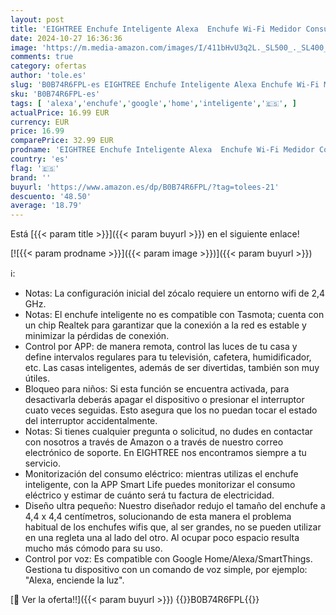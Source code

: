```yaml
---
layout: post
title: 'EIGHTREE Enchufe Inteligente Alexa  Enchufe Wi-Fi Medidor Consumo  Compatible con Alexa&Google Home  Tomada Inteligente Programable con Temporizador  Control Remoto por APP&Voz  10A 2300W  2 Pack'
date: 2024-10-27 16:36:36
image: 'https://m.media-amazon.com/images/I/411bHvU3q2L._SL500_._SL400_.jpg'
comments: true
category: ofertas
author: 'tole.es'
slug: 'B0B74R6FPL-es EIGHTREE Enchufe Inteligente Alexa Enchufe Wi-Fi Medidor...'
sku: 'B0B74R6FPL-es'
tags: [ 'alexa','enchufe','google','home','inteligente','🇪🇸', ]
actualPrice: 16.99 EUR
currency: EUR
price: 16.99
comparePrice: 32.99 EUR
prodname: 'EIGHTREE Enchufe Inteligente Alexa  Enchufe Wi-Fi Medidor Consumo  Compatible con Alexa&Google Home  Tomada Inteligente Programable con Temporizador  Control Remoto por APP&Voz  10A 2300W  2 Pack'
country: 'es'
flag: '🇪🇸'
brand: ''
buyurl: 'https://www.amazon.es/dp/B0B74R6FPL/?tag=tolees-21'
descuento: '48.50'
average: '18.79'
---
```


Está [{{< param title >}}]({{< param buyurl >}}) en el siguiente enlace!

[![{{< param prodname >}}]({{< param image >}})]({{< param buyurl >}})

ℹ️:

- Notas: La configuración inicial del zócalo requiere un entorno wifi de 2,4 GHz.
- Notas: El enchufe inteligente no es compatible con Tasmota; cuenta con un chip Realtek para garantizar que la conexión a la red es estable y minimizar la pérdidas de conexión.
- Control por APP: de manera remota, control las luces de tu casa y define intervalos regulares para tu televisión, cafetera, humidificador, etc. Las casas inteligentes, además de ser divertidas, también son muy útiles.
- Bloqueo para niños: Si esta función se encuentra activada, para desactivarla deberás apagar el dispositivo o presionar el interruptor cuato veces seguidas. Esto asegura que los no puedan tocar el estado del interruptor accidentalmente.
- Notas: Si tienes cualquier pregunta o solicitud, no dudes en contactar con nosotros a través de Amazon o a través de nuestro correo electrónico de soporte. En EIGHTREE nos encontramos siempre a tu servicio.
- Monitorización del consumo eléctrico: mientras utilizas el enchufe inteligente, con la APP Smart Life puedes monitorizar el consumo eléctrico y estimar de cuánto será tu factura de electricidad.
- Diseño ultra pequeño: Nuestro diseñador redujo el tamaño del enchufe a 4,4 x 4,4 centímetros, solucionando de esta manera el problema habitual de los enchufes wifis que, al ser grandes, no se pueden utilizar en una regleta una al lado del otro. Al ocupar poco espacio resulta mucho más cómodo para su uso.
- Control por voz: Es compatible con Google Home/Alexa/SmartThings. Gestiona tu dispositivo con un comando de voz simple, por ejemplo: "Alexa, enciende la luz".

[🛒 Ver la oferta!!]({{< param buyurl >}})
{{<world>}}B0B74R6FPL{{</world>}}
